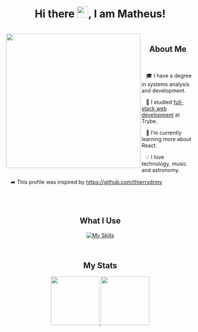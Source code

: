 <h1 align="center">Hi there <img src="https://raw.githubusercontent.com/MartinHeinz/MartinHeinz/master/wave.gif" width="30px" height="30px">, I am Matheus!</h1>
<br>

<img align = "left" height = "360px"  src = "https://github.com/matfbs/matfbs/blob/main/gif.gif?raw=true">
  <div align = "left">
  <h2 align = "center">About Me</h2>
    <br>

  &nbsp;&nbsp;&nbsp;🎓 I have a degree in systems analysis and development.
    
   &nbsp;&nbsp;&nbsp;💚 I studied <a href="https://www.credential.net/profile/matheusfranabarbosasilva91728/wallet" target=”_blank”>full-stack web development</a> at Trybe.

   &nbsp;&nbsp;&nbsp;📝 I’m currently learning more about React.
    
   &nbsp;&nbsp;&nbsp;💡 I love technology, music and astronomy.
   
   &nbsp;&nbsp;&nbsp;➡️ This profile was inspired by https://github.com/thierrydrmv
</div>
<br>
<br>
<h2 align="center">What I Use</h2>
<div align="center">

  [![My Skills](https://skillicons.dev/icons?i=html,css,js,ts,react,nodejs,nextjs,bun,py,flask,selenium,jest,mongodb,vscode,docker)](https://skillicons.dev)
    <br>
</div> 
<br>
<h2 align="center">My Stats</h2>
<div align="center">
  <a href="https://github.com/matfbs">
  <img height="130px" src="https://github-readme-stats.vercel.app/api?username=matfbs&show_icons=true&theme=dark&count_private=true&show_icons=true">
  <img height="130px" src="https://github-readme-stats.vercel.app/api/top-langs/?username=matfbs&layout=compact&theme=dark&count_private=true&show_icons=true">
</div>
